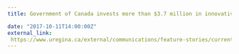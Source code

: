 ```yaml
---
title: Government of Canada invests more than $3.7 million in innovative health research

date: "2017-10-11T14:00:00Z"
external_link: 
 https://www.uregina.ca/external/communications/feature-stories/current/2017/10-11.html
---
```

